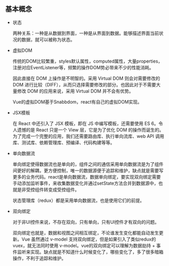 ## 基本概念

* 状态

  两种关系：一种是从数据到界面，一种是从界面到数据。能够描述界面当前状况的数据，就可以被称为状态。

* 虚拟DOM

  传统的DOM比较繁重，styles默认属性，computed属性，大量properties，注册对应EventListener等，频繁的操作DOM势必带来不少的性能消耗。

  因此直接在 DOM 上操作是不明智的。采用 Virtual DOM 则会对需要修改的 DOM 进行比较（DIFF），从而只选择需要修改的部分。也因此对于不需要大量修改 DOM 的应用来说，采用 Virtual DOM 并不会有优势。

  Vue的虚拟DOM基于Snabbdom，react有自己的虚拟DOM实现。

* JSX模板

  在 React 中还引入了 JSX 模板，即在 JS 中编写模板，还需要使用 ES 6。令人遗憾的是 React 只是一个 View 层，它是为了优化 DOM 的操作而诞生的。为了完成一个完整的应用，我们还需要路由库、执行单向流库、web API 调用库、测试库、依赖管理库、预编译、代码构建等等。

* 单向数据流

  单向绑定使得数据流也是单向的，组件之间的通信采用单向数据流是为了组件间更好的解耦，更方便控制，唯一的数据源便于追踪和维护，缺点就是需要写更多的业务代码。react是单向数据流，数据单向绑定，要实现双向绑定需要手动添加监听事件，来收集数据变化并通过setState方法合并到数据源中，也就是非受控组件转变成受控组件。

  状态管理库（redux）都是采用单向数据流，也是使用它们的前提。

* 双向绑定

  对于非UI控件来说，不存在双向，只有单向，只有UI控件才有双向的问题。
  
  双向绑定也就是，数据和视图之间相互绑定，不论谁发生变化都能自动发生更新。Vue 虽然通过 v-model 支持双向绑定，但是如果引入了类似redux的vuex，就无法同时使用 v-model。vue的双向绑定可以理解为数据劫持 + 事件监听来实现。缺点就是不知道什么时候变化了，哪些变化了，多了很多暗箱操作，不利于追踪和维护。